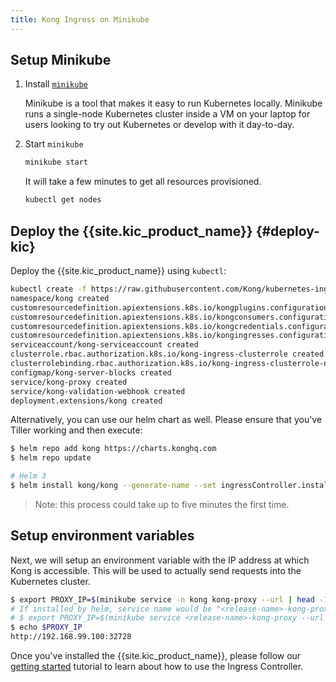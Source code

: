 ```yaml
---
title: Kong Ingress on Minikube
---
```


## Setup Minikube

1. Install [`minikube`](https://github.com/kubernetes/minikube)

   Minikube is a tool that makes it easy to run Kubernetes locally.
   Minikube runs a single-node Kubernetes cluster inside a VM on your laptop
   for users looking to try out Kubernetes or develop with it day-to-day.

1. Start `minikube`

   ```bash
   minikube start
   ```

   It will take a few minutes to get all resources provisioned.

   ```bash
   kubectl get nodes
   ```

## Deploy the {{site.kic_product_name}} {#deploy-kic}

Deploy the {{site.kic_product_name}} using `kubectl`:

```bash
kubectl create -f https://raw.githubusercontent.com/Kong/kubernetes-ingress-controller/v{{ page.kong_version | replace: ".x", ".0" }}/deploy/single/all-in-one-dbless.yaml
namespace/kong created
customresourcedefinition.apiextensions.k8s.io/kongplugins.configuration.konghq.com created
customresourcedefinition.apiextensions.k8s.io/kongconsumers.configuration.konghq.com created
customresourcedefinition.apiextensions.k8s.io/kongcredentials.configuration.konghq.com created
customresourcedefinition.apiextensions.k8s.io/kongingresses.configuration.konghq.com created
serviceaccount/kong-serviceaccount created
clusterrole.rbac.authorization.k8s.io/kong-ingress-clusterrole created
clusterrolebinding.rbac.authorization.k8s.io/kong-ingress-clusterrole-nisa-binding created
configmap/kong-server-blocks created
service/kong-proxy created
service/kong-validation-webhook created
deployment.extensions/kong created
```

Alternatively, you can use our helm chart as well.
Please ensure that you've Tiller working and then execute:

```bash
$ helm repo add kong https://charts.konghq.com
$ helm repo update

# Helm 3
$ helm install kong/kong --generate-name --set ingressController.installCRDs=false
```

> Note: this process could take up to five minutes the first time.

## Setup environment variables

Next, we will setup an environment variable with the IP address at which
Kong is accessible. This will be used to actually send requests into the
Kubernetes cluster.

```bash
$ export PROXY_IP=$(minikube service -n kong kong-proxy --url | head -1)
# If installed by helm, service name would be "<release-name>-kong-proxy".
# $ export PROXY_IP=$(minikube service <release-name>-kong-proxy --url | head -1)
$ echo $PROXY_IP
http://192.168.99.100:32728
```

Once you've installed the {{site.kic_product_name}}, please follow our
[getting started](/kubernetes-ingress-controller/{{page.kong_version}}/guides/getting-started) tutorial to learn
about how to use the Ingress Controller.
